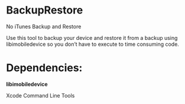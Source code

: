 BackupRestore
=============

No iTunes Backup and Restore

Use this tool to backup your device and restore it from a backup using libimobiledevice so you don’t have to execute to time consuming code.

Dependencies:
=============

<b>libimobiledevice</b>

Xcode Command Line Tools

